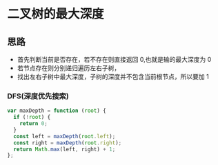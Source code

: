 # 二叉树的最大深度

## 思路

- 首先判断当前是否存在，若不存在则直接返回 0,也就是输的最大深度为 0
- 若节点存在则分别递归遍历左右子树，
- 找出左右子树中最大深度，子树的深度并不包含当前根节点，所以要加 1

### DFS(深度优先搜索)

```js
var maxDepth = function (root) {
  if (!root) {
    return 0;
  }
  const left = maxDepth(root.left);
  const right = maxDepth(root.right);
  return Math.max(left, right) + 1;
};
```
